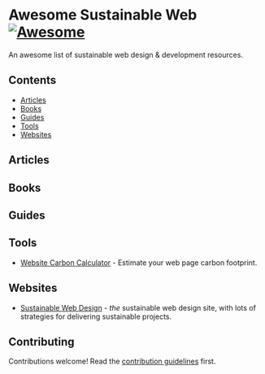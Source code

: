 # Awesome Sustainable Web [![Awesome](https://awesome.re/badge-flat.svg)](https://awesome.re)

An awesome list of sustainable web design & development resources.

## Contents

- [Articles](#articles)
- [Books](#books)
- [Guides](#guides)
- [Tools](#tools)
- [Websites](#websites)

## Articles

## Books

## Guides

## Tools

- [Website Carbon Calculator](https://www.websitecarbon.com/) - Estimate your web page carbon footprint.

## Websites

- [Sustainable Web Design](https://sustainablewebdesign.org/) - _the_ sustainable web design site, with lots of strategies for delivering sustainable projects.

## Contributing

Contributions welcome! Read the [contribution guidelines](contributing.md) first.
